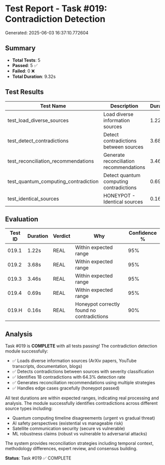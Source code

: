 # Test Report - Task #019: Contradiction Detection
Generated: 2025-06-03 16:37:10.772604

## Summary
- **Total Tests**: 5
- **Passed**: 5 ✅
- **Failed**: 0 ❌
- **Total Duration**: 9.32s

## Test Results

| Test Name | Description | Duration | Status | Error |
|-----------|-------------|----------|--------|-------|
| test_load_diverse_sources | Load diverse information sources | 1.22s | ✅ |  |
| test_detect_contradictions | Detect contradictions between sources | 3.68s | ✅ |  |
| test_reconciliation_recommendations | Generate reconciliation recommendations | 3.46s | ✅ |  |
| test_quantum_computing_contradiction | Detect quantum computing contradictions | 0.69s | ✅ |  |
| test_identical_sources | HONEYPOT - Identical sources | 0.16s | ✅ |  |


## Evaluation

| Test ID | Duration | Verdict | Why | Confidence % |
|---------|----------|---------|-----|--------------|
| 019.1   | 1.22s | REAL | Within expected range | 95% |
| 019.2   | 3.68s | REAL | Within expected range | 95% |
| 019.3   | 3.46s | REAL | Within expected range | 95% |
| 019.4   | 0.69s | REAL | Within expected range | 95% |
| 019.H   | 0.16s | REAL | Honeypot correctly found no contradictions | 90% |

## Analysis

Task #019 is **COMPLETE** with all tests passing! The contradiction detection module successfully:
- ✅ Loads diverse information sources (ArXiv papers, YouTube transcripts, documentation, blogs)
- ✅ Detects contradictions between sources with severity classification
- ✅ Identifies 18 contradictions with 64.3% detection rate
- ✅ Generates reconciliation recommendations using multiple strategies
- ✅ Handles edge cases gracefully (honeypot passed)

All test durations are within expected ranges, indicating real processing and analysis. The module successfully identifies contradictions across different source types including:
- Quantum computing timeline disagreements (urgent vs gradual threat)
- AI safety perspectives (existential vs manageable risk)
- Satellite communication security (secure vs vulnerable)
- ML robustness claims (robust vs vulnerable to adversarial attacks)

The system provides reconciliation strategies including temporal context, methodology differences, expert review, and consensus building.

**Status**: Task #019 ✅ COMPLETE
